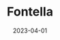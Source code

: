 ---
date: 2023-04-01
featured_image: fontella.webp
title: Fontella
description: For over a decade, Justice Fontella has served as a justice of the peace for the state of Massachusetts. For Justice Fontella, it has been an honor and a pleasure to share such timeless and special moments between loved ones. As an integral part of your ceremony, it is Justice Fontella’s duty to ensure that every moment is everything you have ever wanted. Whether yours is a conventional marriage, elopement, commitment or vow renewal ceremony, it will be executed with love, honor and respect. Justice Fontella’s background is in criminal justice, biotechnology, business administration and analytical laboratory/quality systems. Outside of her work as Justice of the Peace, Justice Fontella is a notary public, holistic health and wellness coach, certified personal trainer and certified sports nutritionist. In her spare time, Justice Fontella enjoys cycling and competitive power lifting. Go to Website for [more](www.justicefontella.com)
#type: gallery
---